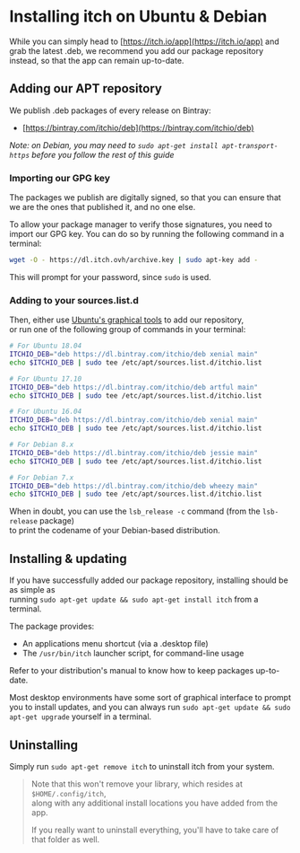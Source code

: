 # Installing itch on Ubuntu & Debian

While you can simply head to [https://itch.io/app](https://itch.io/app) and grab the latest .deb, we recommend you add our package repository instead, so that the app can remain up-to-date.

## Adding our APT repository

We publish .deb packages of every release on Bintray:

* [https://bintray.com/itchio/deb](https://bintray.com/itchio/deb)

_Note: on Debian, you may need to _`sudo apt-get install apt-transport-https`_ before you follow the rest of this guide_

### Importing our GPG key

The packages we publish are digitally signed, so that you can ensure that we are the ones that published it, and no one else.

To allow your package manager to verify those signatures, you need to import our GPG key. You can do so by running the following command in a terminal:

```bash
wget -O - https://dl.itch.ovh/archive.key | sudo apt-key add -
```

This will prompt for your password, since `sudo` is used.

### Adding to your sources.list.d

Then, either use [Ubuntu's graphical tools](https://help.ubuntu.com/community/Repositories/Ubuntu#Adding_Other_Repositories) to add our repository,  
or run one of the following group of commands in your terminal:

```bash
# For Ubuntu 18.04
ITCHIO_DEB="deb https://dl.bintray.com/itchio/deb xenial main"
echo $ITCHIO_DEB | sudo tee /etc/apt/sources.list.d/itchio.list

# For Ubuntu 17.10
ITCHIO_DEB="deb https://dl.bintray.com/itchio/deb artful main"
echo $ITCHIO_DEB | sudo tee /etc/apt/sources.list.d/itchio.list

# For Ubuntu 16.04
ITCHIO_DEB="deb https://dl.bintray.com/itchio/deb xenial main"
echo $ITCHIO_DEB | sudo tee /etc/apt/sources.list.d/itchio.list

# For Debian 8.x
ITCHIO_DEB="deb https://dl.bintray.com/itchio/deb jessie main"
echo $ITCHIO_DEB | sudo tee /etc/apt/sources.list.d/itchio.list

# For Debian 7.x
ITCHIO_DEB="deb https://dl.bintray.com/itchio/deb wheezy main"
echo $ITCHIO_DEB | sudo tee /etc/apt/sources.list.d/itchio.list
```

When in doubt, you can use the `lsb_release -c` command \(from the `lsb-release` package\)  
to print the codename of your Debian-based distribution.

## Installing & updating

If you have successfully added our package repository, installing should be as simple as  
running `sudo apt-get update && sudo apt-get install itch` from a terminal.

The package provides:

* An applications menu shortcut \(via a .desktop file\)
* The `/usr/bin/itch` launcher script, for command-line usage

Refer to your distribution's manual to know how to keep packages up-to-date.

  
Most desktop environments have some sort of graphical interface to prompt you to install updates, and you can always run `sudo apt-get update && sudo apt-get upgrade` yourself in a terminal.

## Uninstalling

Simply run `sudo apt-get remove itch` to uninstall itch from your system.

> Note that this won't remove your library, which resides at `$HOME/.config/itch`,  
> along with any additional install locations you have added from the app.
>
> If you really want to uninstall everything, you'll have to take care of that folder as well.



